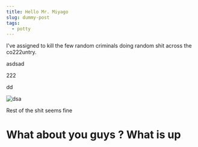 ```yaml
---
title: Hello Mr. Miyago
slug: dummy-post
tags:
  - potty
---
```

I've assigned to kill the few random criminals doing random shit across the co222untry.





asdsad

222

dd

![dsa](/img/screenshot.png "asd")

Rest of the shit seems fine

# What about you guys ? What is up